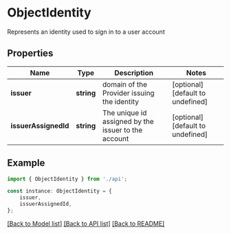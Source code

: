 # ObjectIdentity

Represents an identity used to sign in to a user account

## Properties

Name | Type | Description | Notes
------------ | ------------- | ------------- | -------------
**issuer** | **string** | domain of the Provider issuing the identity | [optional] [default to undefined]
**issuerAssignedId** | **string** | The unique id assigned by the issuer to the account | [optional] [default to undefined]

## Example

```typescript
import { ObjectIdentity } from './api';

const instance: ObjectIdentity = {
    issuer,
    issuerAssignedId,
};
```

[[Back to Model list]](../README.md#documentation-for-models) [[Back to API list]](../README.md#documentation-for-api-endpoints) [[Back to README]](../README.md)
